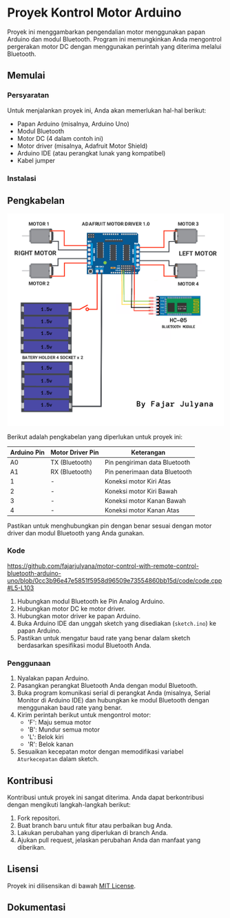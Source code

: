 # Proyek Kontrol Motor Arduino

Proyek ini menggambarkan pengendalian motor menggunakan papan Arduino dan modul Bluetooth. Program ini memungkinkan Anda mengontrol pergerakan motor DC dengan menggunakan perintah yang diterima melalui Bluetooth.

## Memulai

### Persyaratan

Untuk menjalankan proyek ini, Anda akan memerlukan hal-hal berikut:

- Papan Arduino (misalnya, Arduino Uno)
- Modul Bluetooth
- Motor DC (4 dalam contoh ini)
- Motor driver (misalnya, Adafruit Motor Shield)
- Arduino IDE (atau perangkat lunak yang kompatibel)
- Kabel jumper

### Instalasi
## Pengkabelan
<img src="capture/wiring-car-bt.png">

Berikut adalah pengkabelan yang diperlukan untuk proyek ini:

| Arduino Pin | Motor Driver Pin | Keterangan                    |
|-------------|-----------------|-------------------------------|
| A0          | TX (Bluetooth)  | Pin pengiriman data Bluetooth |
| A1          | RX (Bluetooth)  | Pin penerimaan data Bluetooth |
| 1           | -               | Koneksi motor Kiri Atas       |
| 2           | -               | Koneksi motor Kiri Bawah      |
| 3           | -               | Koneksi motor Kanan Bawah     |
| 4           | -               | Koneksi motor Kanan Atas      |

Pastikan untuk menghubungkan pin dengan benar sesuai dengan motor driver dan modul Bluetooth yang Anda gunakan.
### Kode
https://github.com/fajarjulyana/motor-control-with-remote-control-bluetooth-arduino-uno/blob/0cc3b96e47e5851f5958d96509e73554860bb15d/code/code.cpp#L5-L103

1. Hubungkan modul Bluetooth ke Pin Analog Arduino.
2. Hubungkan motor DC ke motor driver.
3. Hubungkan motor driver ke papan Arduino.
4. Buka Arduino IDE dan unggah sketch yang disediakan (`sketch.ino`) ke papan Arduino.
5. Pastikan untuk mengatur baud rate yang benar dalam sketch berdasarkan spesifikasi modul Bluetooth Anda.

### Penggunaan

1. Nyalakan papan Arduino.
2. Pasangkan perangkat Bluetooth Anda dengan modul Bluetooth.
3. Buka program komunikasi serial di perangkat Anda (misalnya, Serial Monitor di Arduino IDE) dan hubungkan ke modul Bluetooth dengan menggunakan baud rate yang benar.
4. Kirim perintah berikut untuk mengontrol motor:
   - 'F': Maju semua motor
   - 'B': Mundur semua motor
   - 'L': Belok kiri
   - 'R': Belok kanan
5. Sesuaikan kecepatan motor dengan memodifikasi variabel `Aturkecepatan` dalam sketch.

## Kontribusi

Kontribusi untuk proyek ini sangat diterima. Anda dapat berkontribusi dengan mengikuti langkah-langkah berikut:

1. Fork repositori.
2. Buat branch baru untuk fitur atau perbaikan bug Anda.
3. Lakukan perubahan yang diperlukan di branch Anda.
4. Ajukan pull request, jelaskan perubahan Anda dan manfaat yang diberikan.

## Lisensi

Proyek ini dilisensikan di bawah [MIT License](LICENSE).

## Dokumentasi
